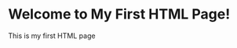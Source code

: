 <!DOCTYPE html>
<html>
<head>
    <title>My First HTML Page</title>
    <meta charset="UTF-8">
</head>
<body>
    <h1>Welcome to My First HTML Page!</h1>
    <p>This is my first HTML page</p>
</body>
</html>
